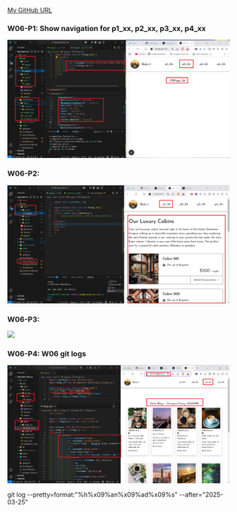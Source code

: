 [My GitHub URL](https://github.com/shiuanling/1132-2N-demo-24.git)

### W06-P1: Show navigation for p1_xx, p2_xx, p3_xx, p4_xx
![](w06-p1.png)

### W06-P2:
![](w06-p2.png)

### W06-P3:
![](w06-p3.png)

### W06-P4: W06 git logs
![](w06-p4.png)

git log --pretty=format:"%h%x09%an%x09%ad%x09%s" --after="2025-03-25"